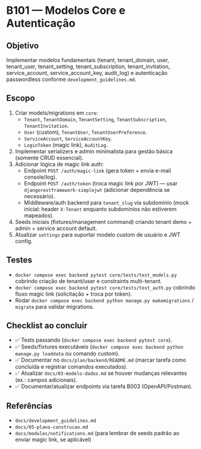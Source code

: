 # B101 — Modelos Core e Autenticação

## Objetivo
Implementar modelos fundamentais (tenant, tenant_domain, user, tenant_user, tenant_setting, tenant_subscription, tenant_invitation, service_account, service_account_key, audit_log) e autenticação passwordless conforme `development_guidelines.md`.

## Escopo
1. Criar models/migrations em `core`:
   - `Tenant`, `TenantDomain`, `TenantSetting`, `TenantSubscription`, `TenantInvitation`.
   - `User` (custom), `TenantUser`, `TenantUserPreference`.
   - `ServiceAccount`, `ServiceAccountKey`.
   - `LoginToken` (magic link), `AuditLog`.
2. Implementar serializers e admin minimalista para gestão básica (somente CRUD essencial).
3. Adicionar lógica de magic link auth:
   - Endpoint `POST /auth/magic-link` (gera token + envia e-mail console/log).
   - Endpoint `POST /auth/token` (troca magic link por JWT) — usar `djangorestframework-simplejwt` (adicionar dependência se necessário).
   - Middleware/auth backend para `tenant_slug` via subdomínio (mock inicial: header `X-Tenant` enquanto subdomínios não estiverem mapeados).
4. Seeds iniciais (fixtures/management command) criando tenant demo + admin + service account default.
5. Atualizar `settings` para suportar modelo custom de usuário e JWT config.

## Testes
- `docker compose exec backend pytest core/tests/test_models.py` cobrindo criação de tenant/user e constraints multi-tenant.
- `docker compose exec backend pytest core/tests/test_auth.py` cobrindo fluxo magic link (solicitação + troca por token).
- Rodar `docker compose exec backend python manage.py makemigrations` / `migrate` para validar migrations.

## Checklist ao concluir
- ✅ Tests passando (`docker compose exec backend pytest core`).
- ✅ Seeds/fixtures executáveis (`docker compose exec backend python manage.py loaddata` ou comando custom).
- ✅ Documentar no `docs/plan/backend/README.md` (marcar tarefa como concluída e registrar comandos executados).
- ✅ Atualizar `docs/03-modelo-dados.md` se houver mudanças relevantes (ex.: campos adicionais).
- ✅ Documentar/atualizar endpoints via tarefa B003 (OpenAPI/Postman).

## Referências
- `docs/development_guidelines.md`
- `docs/05-plano-construcao.md`
- `docs/modules/notifications.md` (para lembrar de seeds padrão ao enviar magic link, se aplicável)

